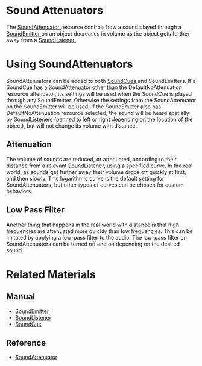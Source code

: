 # Sound Attenuators
The [ SoundAttenuator ](https://plasmaengine.github.io/PlasmaDocs/Plasma1/C++/code_reference/class_reference/soundattenuator.md) resource controls how a sound played through a [SoundEmitter ](https://plasmaengine.github.io/PlasmaDocs/Plasma1/Editor/audio/soundemitter.md) on an object decreases in volume as the object gets further away from a  [SoundListener ](https://plasmaengine.github.io/PlasmaDocs/Plasma1/Editor/audio/soundlistener.md). 

# Using SoundAttenuators 


SoundAttenuators can be added to both [SoundCues ](https://plasmaengine.github.io/PlasmaDocs/Plasma1/Editor/audio/soundcue.md) and SoundEmitters. If a SoundCue has a SoundAttenuator other than the DefaultNoAttenuation resource attenuator, its settings will be used when the SoundCue is played through any SoundEmitter. Otherwise the settings from the SoundAttenuator on the SoundEmitter will be used. If the SoundEmitter also has DefaultNoAttenuation resource selected, the sound will be heard spatially by SoundListeners (panned to left or right depending on the location of the object), but will not change its volume with distance.

## Attenuation

The volume of sounds are reduced, or attenuated, according to their distance from a relevant SoundListener, using a specified curve. In the real world, as sounds get further away their volume drops off quickly at first, and then slowly. This logarithmic curve is the default setting for SoundAttenuators, but other types of curves can be chosen for custom behaviors.

## Low Pass Filter

Another thing that happens in the real world with distance is that high frequencies are attenuated more quickly than low frequencies. This can be imitated by applying a low-pass filter to the audio. The low-pass filter on SoundAttenuators can be turned off and on depending on the desired sound.


# Related Materials

## Manual
- [SoundEmitter ](https://plasmaengine.github.io/PlasmaDocs/Plasma1/Editor/audio/soundemitter.md)
- [SoundListener ](https://plasmaengine.github.io/PlasmaDocs/Plasma1/Editor/audio/soundlistener.md)
- [SoundCue ](https://plasmaengine.github.io/PlasmaDocs/Plasma1/Editor/audio/soundcue.md)

## Reference
- [ SoundAttenuator ](https://plasmaengine.github.io/PlasmaDocs/Plasma1/C++/code_reference/class_reference/soundattenuator.md) 

 